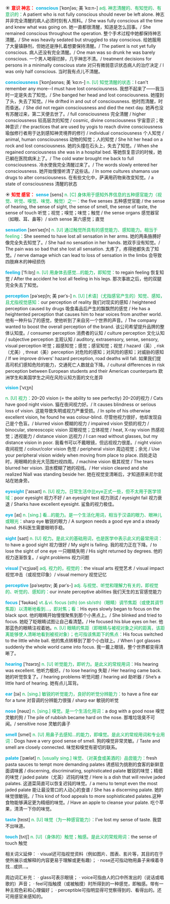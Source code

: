 ☀ <font color="red">**意识 神志：**</font>
<font color="sky blue">**conscious**</font> [ˈkɒnʃəs; 美 ˈkɑ:n-]
<font color="#00b050">adj. 神志清醒的、有知觉的、有意识的：</font>A patient who is not fully conscious should never be left alone. 神志并非完全清醒的病人必须时刻有人照料。/ She was fully conscious all the time and knew what was going on. 她一直都很清醒，知道是怎么回事。/ She remained conscious throughout the operation. 整个手术过程中她都保持神志清醒。/ She was heavily sedated but struggled to stay conscious. 给她服用了大量镇静剂，但她还是挣扎着想要保持清醒。/ The patient is not yet fully conscious. 病人还没有完全清醒。/ One man was so drunk he was barely conscious. 一个男人喝得烂醉，几乎神志不清。/ treatment decisions for persons in a minimally conscious state 对只有微弱意识状态病人的治疗决定 / I was only half conscious. 当时我有点儿不清醒。

<font color="sky blue">**consciousness**</font> [ˈkɒnʃəsnəs; 美 ˈkɑ:n-]
<font color="#00b050">n. [U] 知觉清醒的状态：</font>I can't remember any more--I must have lost consciousness. 我想不起来了——我当时一定是失去了知觉。/ She banged her head and lost consciousness. 她撞到了头，失去了知觉。/ He drifted in and out of consciousness. 他时而清醒，时而昏迷。/ She did not regain consciousness and died the next day. 她再也没有苏醒过来，第二天便去世了。/ full consciousness 完全清醒 / higher consciousness 较高层次的知觉 / cosmic, divine consciousness 宇宙意识；敬神意识 / the practices that are used by yogis to reach divine consciousness 瑜伽修行者用于达到感知神灵境界的修行 / individual consciousness 个人知觉 / animal, human consciousness 动物的知觉；人的知觉 / She hit her head on a rock and lost consciousness. 她的头撞在石头上，失去了知觉。/ When she regained consciousness she was in a hospital bed. 等她恢复意识的时候，她已躺在医院病床上了。/ The cold water brought me back to full consciousness. 冷水使我完全清醒过来了。/ The words slowly entered her consciousness. 她开始慢慢听清了这些话。/ In some cultures shamans use drugs to alter consciousness. 在有些文化中，萨满用药物来改变知觉。/ a state of consciousness 清醒的状态

☀ <font color="red">**知觉 感官：**</font>
<font color="sky blue">**sense**</font> [sens] 
<font color="#00b050">n. [C] 身体用于感知外界信息的五种感官能力（视觉、听觉、嗅觉、味觉、触觉）之一：</font>the five senses 五种感觉官能 / the sense of hearing, the sense of sight, the sense of smell, the sense of taste, the sense of touch 听觉；视觉；嗅觉；味觉；触觉 / the sense organs 感觉器官（如眼、耳、鼻等）/ sixth sense 第六感觉；直觉
          
<font color="sky blue">**sensation**</font> [senˈseɪʃn]
<font color="#00b050">n. [U] 通过触觉所具有的感觉能力、感知能力。相当于feeling：</font>She seemed to have lost all sensation in her arms. 她的两条胳膊好像完全失去知觉了。/ She had no sensation in her hands. 她双手没有知觉。/ The pain was so bad that she lost all sensation. 太疼了，疼得她都失去了知觉。/ nerve damage which can lead to loss of sensation in the limbs 会导致四肢麻木的神经损伤
 
<font color="sky blue">**feeling**</font> ['fi:lɪŋ] 
<font color="#00b050">n. [U] 用身体去感觉…的能力，即知觉：</font>to regain feeling 恢复知觉 / After the accident he lost all feeling in his legs. 那次事故之后，他的双腿完全失去了知觉。
           
<font color="sky blue">**perception**</font> [pəˈsepʃn; 美 pərˈs-]
<font color="#00b050">n. [U] [术语]（尤指感官产生的）知觉、感知，且尤指视觉感知：</font>our perception of reality 我们对现实的感知 / heightened perception caused by drugs 吸食毒品后产生的飘飘然的感觉 / He has a heightented perception that causes him to hear voices from another world. 他有一种升仙了的感觉，使他听到了来自另一个世界的声音。/ The company wanted to boost the overall perception of the brand. 该公司希望提升品牌的整体认知度。/ consumer perception 消费者的认知 / culture perception 文化认知 / subjective perception 主观认知 / auditory, extrasensory, sense, sensory, visual perception 听觉；超感知觉；感觉；感官知觉；视觉 / hazard（英）, risk（尤美）, threat（美）perception 对危险的感知；对风险的感知；对威胁的感知 / If we improve drivers' hazard perception, road deaths will fall. 如果我们提高司机们感知危险的能力，交通死亡人数就会下降。/ cultural differences in risk perception between European students and their American counterparts 欧洲学生和美国学生之间在风险认知方面的文化差异 
           
<font color="sky blue">**vision**</font> [ˈvɪʒn]

<font color="#00b050">n. [U] 视力：</font>20–20 vision (= the ability to see perfectly) 20–20的视力 / Cats have good night vision. 猫在夜间视力好。/ It causes blindness or serious loss of vision. 这能导致失明或视力严重受损。/ In spite of his otherwise excellent vision, he found he was colour-blind. 尽管他视力很好，他却发现自己是个色盲。/ blurred vision 模糊的视力 / impaired vision 受损的视力 / binocular, stereoscopic vision 双眼视觉；立体视觉 / heat, X-ray vision 热感视觉；透视能力 / distance vision 远视力 / I can read without glasses, but my distance vision in poor. 我看书可以不戴眼镜，但远视视力很差。/ night vision 夜间视觉 / colour/color vision 色觉 / peripheral vision 周边视觉；余光 / Use your peripheral vision widely when moving from place to place. 四处走动时，用眼睛的余光大范围扫视四周。/ machine vision 极其视觉 / The tears blurred her vision. 泪水模糊了她的视线。/ Her vision cleared and she realized Niall was standing beside her. 她在视觉变清晰后，才知道原来尼尔就站在她身旁。

<font color="sky blue">**eyesight**</font> ['aɪsaɪt] 
<font color="#00b050">n. [U] 视力。日常生活中比eye正式一些，但不太用于医学领域：</font>poor eyesight 视力不好 / an eyesight test 视力测试 / eyesight fail 视力衰退 / Sharks have excellent eyesight. 鲨鱼的视力极佳。

<font color="sky blue">**eye**</font> [aɪ] 
<font color="#00b050">n. [sing.] 看…的能力。是一个生活化用词，相当于汉语的眼力、眼神儿或眼光：</font>sharp eye 敏锐的眼力 / A surgeon needs a good eye and a steady hand. 外科医生需要眼明手稳。

<font color="sky blue">**sight**</font> [saɪt] 
<font color="#00b050">n. [U] 视力。是此义的基础用词，也是医学中表示此义的最常用词：</font>to have a good sight 视力很好 / My sight is failing. 我的视力正在下降。/ to lose the sight of one eye 一只眼睛失明 / His sight returned by degrees. 他的视力逐渐恢复。/ sight problems 视力问题

<font color="sky blue">**visual**</font> ['vɪӡjʊəl] 
<font color="#00b050">adj. 视力的，视觉的：</font>the visual arts 视觉艺术 / visual impact 视觉冲击（或视觉印象）/ visual memory 视觉记忆
           
<font color="sky blue">**perceptive**</font> [pəˈseptɪv; 美 pərˈs-]
<font color="#00b050">adj. 与视觉、听觉和理解力有关的，即视觉的、听觉的、感知的：</font>our innate perceptive abilities 我们天生的五官感觉能力

<font color="sky blue">**focus**</font> ['fəʊkəs] 
<font color="#00b050">vt.＆vi. focus (sth) (on sb/sth)（眼睛）调节焦距（或使其调节焦距）以清晰地看到…，即对焦；看：</font>His eyes slowly began to focus on the black spot. 他的眼睛开始慢慢聚焦到那个小黑点上。/ She blinked and tried to focus. 她眨了眨眼睛试图让自己看清楚。/ He focused his blue eyes on her. 他那蓝色的眼睛注视着她。<font color="#00b050">n. [U] 眼睛的焦距（即眼睛与被视对象之间的距离，该距离能够使人清晰地看到被视对象）；也可指该焦距下的焦点：</font>His focus switched to the little white ball. 他的焦点转移到了那个小白球上。/ When I got glasses suddenly the whole world came into focus. 我一戴上眼镜，整个世界都变得清晰了。

<font color="sky blue">**hearing**</font> ['hɪərɪŋ] 
<font color="#00b050">n. [U] 听觉能力，即听力。是此义的常规用词：</font>His hearing was excellent. 他听力极好。/ to lose hearing 失聪 / Her hearing came back. 她的听觉恢复了。/ hearing problems 听觉问题 / hearing aid 助听器 / She’s a little hard of hearing. 她有点儿耳背。

<font color="sky blue">**ear**</font> [ɪə] 
<font color="#00b050">n. [sing.] 敏锐的听觉能力，良好的听觉分辨能力：</font>to have a fine ear for a tune 对音调的分辨能力很强 / sharp ear 敏锐的听觉

<font color="sky blue">**nose**</font> [nəʊz] 
<font color="#00b050">n. [sing.] 嗅觉。是一个生活化用词：</font>a dog with a good nose 嗅觉灵敏的狗 / The pile of rubbish became hard on the nose. 那堆垃圾臭不可闻。/ sensitive nose 灵敏的鼻子

<font color="sky blue">**smell**</font> [smel] 
<font color="#00b050">n. [U] 用鼻子去感知…的能力，即嗅觉。是此义的常规用词和专业用词：</font>Dogs have a very good sense of smell. 狗的嗅觉非常灵敏。/ Taste and smell are closely connected. 味觉和嗅觉有密切的联系。
           
<font color="sky blue">**palate**</font> [ˈpælət]
<font color="#00b050">n. [usually sing.] 味觉、（对美食或美酒的）品尝能力：</font>fresh pasta sauces to tempt more demanding palates 诱惑较为挑剔的食客的新鲜意面调味酱 / discerning, discriminating, sophisticated palate 敏锐的味觉；精细的味觉 / jaded palate（尤英）迟钝的味觉 / Here is a dish that will revive jaded palates. 这道菜简直可以恢复迟钝的味觉。/ a menu to tempt even the most jaded palate 能让最没胃口的人动心的食谱 / She has a discerning palate. 她的味觉很敏锐。/ This kind of food appeals to more sophisticated palates.这种食物能够满足更为精细的味觉。/ Have an apple to cleanse your palate. 吃个苹果，清清一下你的味觉。

<font color="sky blue">**taste**</font> [teɪst] 
<font color="#00b050">n. [U] 味觉（为一种感官能力）：</font>I’ve lost my sense of taste. 我尝不出味道。

<font color="sky blue">**touch**</font> [tʌtʃ] 
<font color="#00b050">n. [U]（身体的）触觉；触感。是此义的常规用词：</font>the sense of touch 触觉

相关词义延伸：
· visual还可指视觉资料（例如图片、图表、影片等，其目的在于使所展示或解释的内容更易于理解或更有趣）；
· nose还可指动物用鼻子来嗅着寻找…或拱…。

周边词汇补充：
· glass可表示眼镜；
· voice可指由人的口中所发出的（说话或唱歌的）声音；
· feel可指触摸（或被触摸）时所得到的一种感觉，即触感。带有一种主观色彩和心理偏好；
· perceptible可指明显得可觉察得到的、看得出的。还可用感官来感知的。